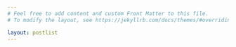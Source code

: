```yaml
---
# Feel free to add content and custom Front Matter to this file.
# To modify the layout, see https://jekyllrb.com/docs/themes/#overriding-theme-defaults

layout: postlist
---
```


